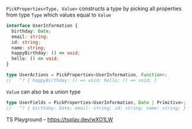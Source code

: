 `PickProperties<Type, Value>` constructs a type by picking all properties from type `Type` which values equal to `Value`

```ts
interface UserInformation {
  birthday: Date;
  email: string;
  id: string;
  name: string;
  happyBirthday: () => void;
  hello: () => void;
}

type UserActions = PickProperties<UserInformation, Function>;
//   ^? { happyBirthday: () => void; hello: () => void; }
```

`Value` can also be a union type

```ts
type UserFields = PickProperties<UserInformation, Date | Primitive>;
//   ^? { birthday: Date; email: string; id: string; name: string; }
```

TS Playground – https://tsplay.dev/wXO1LW

